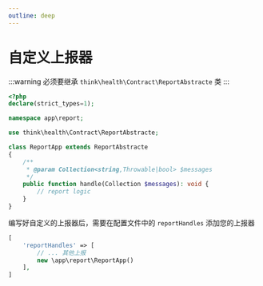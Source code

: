 ```yaml
---
outline: deep
---
```


# 自定义上报器

:::warning
必须要继承 `think\health\Contract\ReportAbstracte` 类
:::

```php
<?php
declare(strict_types=1);

namespace app\report;

use think\health\Contract\ReportAbstracte;

class ReportApp extends ReportAbstracte
{
    /**
     * @param Collection<string,Throwable|bool> $messages
     */
    public function handle(Collection $messages): void {
        // report logic
    }
}
```

编写好自定义的上报器后，需要在配置文件中的 `reportHandles` 添加您的上报器

```php
[
    'reportHandles' => [
        // ... 其他上报
        new \app\report\ReportApp()
    ],
]
```
